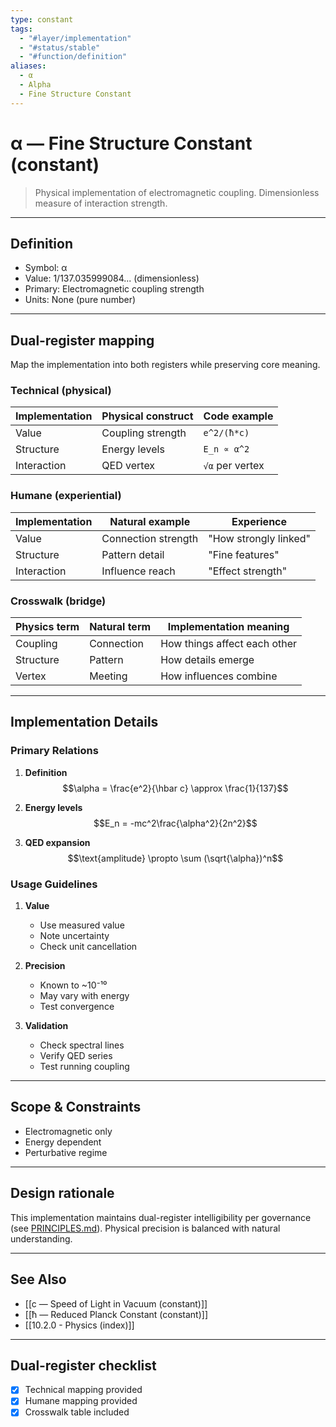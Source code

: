 ```yaml
---
type: constant
tags:
  - "#layer/implementation"
  - "#status/stable"
  - "#function/definition"
aliases:
  - α
  - Alpha
  - Fine Structure Constant
---
```


# α — Fine Structure Constant (constant)

> Physical implementation of electromagnetic coupling.
> Dimensionless measure of interaction strength.

---

## Definition

- Symbol: α
- Value: 1/137.035999084... (dimensionless)
- Primary: Electromagnetic coupling strength
- Units: None (pure number)

---

## Dual‑register mapping

Map the implementation into both registers while preserving core meaning.

### Technical (physical)

| Implementation | Physical construct | Code example |
|----------------|-------------------|--------------|
| Value | Coupling strength | `e^2/(ħ*c)` |
| Structure | Energy levels | `E_n ∝ α^2` |
| Interaction | QED vertex | `√α` per vertex |

### Humane (experiential)

| Implementation | Natural example | Experience |
|----------------|----------------|------------|
| Value | Connection strength | "How strongly linked" |
| Structure | Pattern detail | "Fine features" |
| Interaction | Influence reach | "Effect strength" |

### Crosswalk (bridge)

| Physics term | Natural term | Implementation meaning |
|-------------|-------------|----------------------|
| Coupling | Connection | How things affect each other |
| Structure | Pattern | How details emerge |
| Vertex | Meeting | How influences combine |

---

## Implementation Details

### Primary Relations

1. **Definition**
   $$\alpha = \frac{e^2}{\hbar c} \approx \frac{1}{137}$$

2. **Energy levels**
   $$E_n = -mc^2\frac{\alpha^2}{2n^2}$$

3. **QED expansion**
   $$\text{amplitude} \propto \sum (\sqrt{\alpha})^n$$

### Usage Guidelines

1. **Value**
   - Use measured value
   - Note uncertainty
   - Check unit cancellation

2. **Precision**
   - Known to ~10⁻¹⁰
   - May vary with energy
   - Test convergence

3. **Validation**
   - Check spectral lines
   - Verify QED series
   - Test running coupling

---

## Scope & Constraints

- Electromagnetic only
- Energy dependent
- Perturbative regime

---

## Design rationale

This implementation maintains dual-register intelligibility per governance (see [PRINCIPLES.md](../../../../../../PRINCIPLES.md)). Physical precision is balanced with natural understanding.

---

## See Also

- [[c — Speed of Light in Vacuum (constant)]]
- [[ħ — Reduced Planck Constant (constant)]]
- [[10.2.0 - Physics (index)]]

---

## Dual‑register checklist

- [x] Technical mapping provided
- [x] Humane mapping provided
- [x] Crosswalk table included